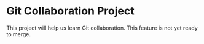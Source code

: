 # Git Collaboration Project
This project will help us learn Git collaboration.
This feature is not yet ready to merge.
